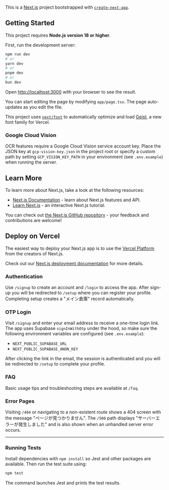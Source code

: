 This is a [Next.js](https://nextjs.org) project bootstrapped with [`create-next-app`](https://nextjs.org/docs/app/api-reference/cli/create-next-app).

## Getting Started

This project requires **Node.js version 18 or higher**.

First, run the development server:

```bash
npm run dev
# or
yarn dev
# or
pnpm dev
# or
bun dev
```

Open [http://localhost:3000](http://localhost:3000) with your browser to see the result.

You can start editing the page by modifying `app/page.tsx`. The page auto-updates as you edit the file.

This project uses [`next/font`](https://nextjs.org/docs/app/building-your-application/optimizing/fonts) to automatically optimize and load [Geist](https://vercel.com/font), a new font family for Vercel.

### Google Cloud Vision

OCR features require a Google Cloud Vision service account key. Place the JSON
key at `gcp-vision-key.json` in the project root or specify a custom path by
setting `GCP_VISION_KEY_PATH` in your environment (see `.env.example`) when
running the server.

## Learn More

To learn more about Next.js, take a look at the following resources:

- [Next.js Documentation](https://nextjs.org/docs) - learn about Next.js features and API.
- [Learn Next.js](https://nextjs.org/learn) - an interactive Next.js tutorial.

You can check out [the Next.js GitHub repository](https://github.com/vercel/next.js) - your feedback and contributions are welcome!

## Deploy on Vercel

The easiest way to deploy your Next.js app is to use the [Vercel Platform](https://vercel.com/new?utm_medium=default-template&filter=next.js&utm_source=create-next-app&utm_campaign=create-next-app-readme) from the creators of Next.js.

Check out our [Next.js deployment documentation](https://nextjs.org/docs/app/building-your-application/deploying) for more details.

### Authentication

Use `/signup` to create an account and `/login` to access the app. After sign-up you will be redirected to `/setup` where you can register your profile. Completing setup creates a "メイン倉庫" record automatically.

### OTP Login

Visit `/signup` and enter your email address to receive a one-time login link. The app
uses Supabase `signInWithOtp` under the hood, so make sure the following
environment variables are configured (see `.env.example`):

- `NEXT_PUBLIC_SUPABASE_URL`
- `NEXT_PUBLIC_SUPABASE_ANON_KEY`

After clicking the link in the email, the session is authenticated and you will be
redirected to `/setup` to complete your profile.

### FAQ

Basic usage tips and troubleshooting steps are available at `/faq`.

### Error Pages

Visiting `/404` or navigating to a non-existent route shows a 404 screen with
the message "ページが見つかりません". The `/500` path displays
"サーバーエラーが発生しました" and is also shown when an unhandled server error
occurs.

---

### Running Tests

Install dependencies with `npm install` so Jest and other packages are available.
Then run the test suite using:

```bash
npm test
```

The command launches Jest and prints the test results.

